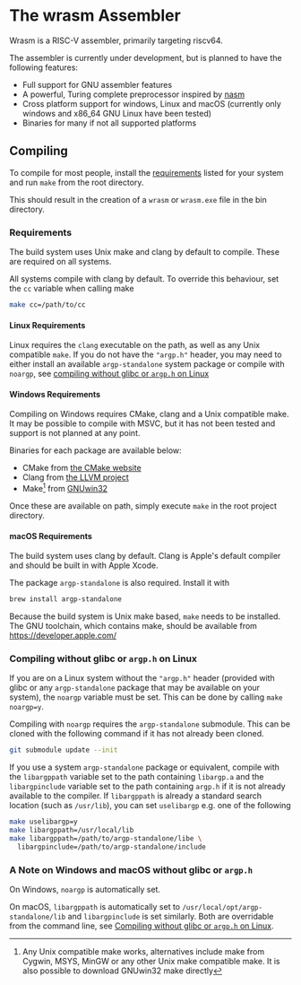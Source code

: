 # The wrasm Assembler

Wrasm is a RISC-V assembler, primarily targeting riscv64.

The assembler is currently under development, but is planned to have the
following features:
- Full support for GNU assembler features
- A powerful, Turing complete preprocessor inspired by [nasm](https://nasm.us/)
- Cross platform support for windows, Linux and macOS (currently only windows
and x86_64 GNU Linux have been tested)
- Binaries for many if not all supported platforms

## Compiling

To compile for most people, install the [requirements](#requirements) listed
for your system and run `make` from the root directory.

This should result in the creation of a `wrasm` or `wrasm.exe` file in the bin
directory.

### Requirements

The build system uses Unix make and clang by default to compile. These are
required on all systems.

All systems compile with clang by default. To override this behaviour, set the
`cc` variable when calling make
```sh
make cc=/path/to/cc
```

#### Linux Requirements

Linux requires the `clang` executable on the path, as well as any Unix
compatible `make`. If you do not have the `"argp.h"` header, you may need to
either install an available `argp-standalone` system package or compile with
`noargp`, see [compiling without glibc or `argp.h` on
Linux](#compiling-without-glibc-or-argph-on-linux)

#### Windows Requirements

Compiling on Windows requires CMake, clang and a Unix compatible make. It may
be possible to compile with MSVC, but it has not been tested and support is not
planned at any point.

Binaries for each package are available below:

- CMake from [the CMake website](https://cmake.org/download/#latest)
- Clang from [the LLVM
project](https://github.com/llvm/llvm-project/releases/latest)
- Make[^1] from [GNUwin32](https://gnuwin32.sourceforge.net/install.html)

Once these are available on path, simply execute `make` in the root project
directory.

[^1]: Any Unix compatible make works, alternatives include make from Cygwin,
MSYS, MinGW or any other Unix make compatible make. It is also possible to
download GNUwin32 make directly

#### macOS Requirements

The build system uses clang by default. Clang is Apple's default compiler and
should be built in with Apple Xcode.

The package `argp-standalone` is also required. Install it with
```sh
brew install argp-standalone
```

Because the build system is Unix make based, `make` needs to be installed. The
GNU toolchain, which contains make, should be available from
<https://developer.apple.com/>

### Compiling without glibc or `argp.h` on Linux

If you are on a Linux system without the `"argp.h"` header (provided with
glibc or any `argp-standalone` package that may be available on your system),
the `noargp` variable must be set. This can be done by calling `make noargp=y`.

Compiling with `noargp` requires the `argp-standalone` submodule. This can be
cloned with the following command if it has not already been cloned.
```sh
git submodule update --init 
```

If you use a system `argp-standalone` package or equivalent, compile with the
`libargppath` variable set to the path containing `libargp.a` and the
`libargpinclude` variable set to the path containing `argp.h` if it is not
already available to the compiler. If `libargppath` is already a standard
search location (such as `/usr/lib`), you can set `uselibargp` e.g. one of the
following
```sh
make uselibargp=y
make libargppath=/usr/local/lib
make libargppath=/path/to/argp-standalone/libe \
  libargpinclude=/path/to/argp-standalone/include
```

### A Note on Windows and macOS without glibc or `argp.h`

On Windows, `noargp` is automatically set.

On macOS, `libargppath` is automatically set to
`/usr/local/opt/argp-standalone/lib` and `libargpinclude` is set similarly.
Both are overridable from the command line, see [Compiling without glibc or
`argp.h` on Linux](#compiling-without-glibc-or-argph-on-linux).

